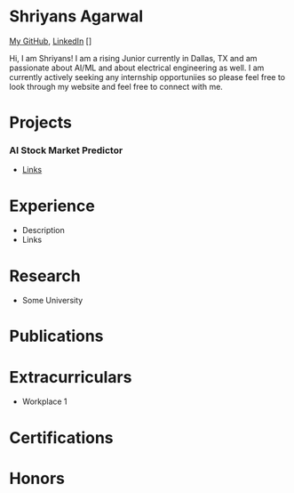 # Shriyans Agarwal
[My GitHub](https://github.com/SACoder99), [LinkedIn](www.linkedin.com/in/shriyans-agarwal-3b0930313) []

Hi, I am Shriyans! I am a rising Junior currently in Dallas, TX and am passionate about AI/ML and about electrical engineering as well. I am currently actively seeking any internship opportuniies so please feel free to look through my website and feel free to connect with me.

# Projects

### AI Stock Market Predictor
 - [Links](https://sastockmarketpredictor.streamlit.app/)

# Experience
 - Description
 - Links

# Research
 - Some University

# Publications

# Extracurriculars
 - Workplace 1

# Certifications

# Honors
